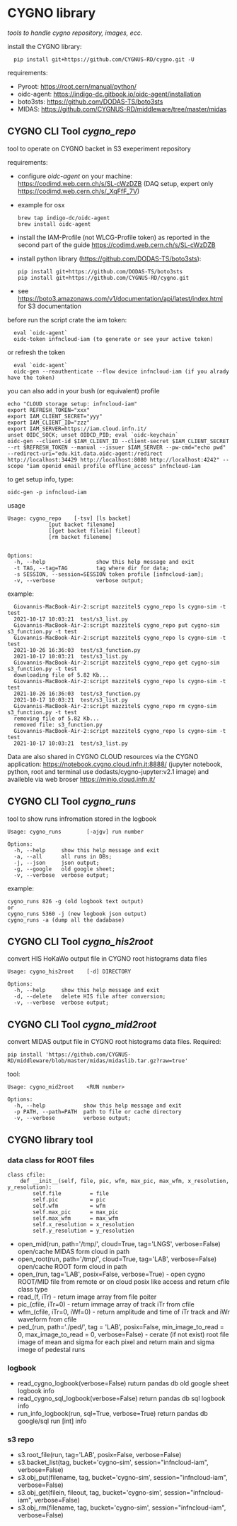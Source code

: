 # CYGNO library
*tools to handle cygno repository, images, ecc.*

install the CYGNO library:

      pip install git+https://github.com/CYGNUS-RD/cygno.git -U

requirements:
* Pyroot: https://root.cern/manual/python/ 
* oidc-agent: https://indigo-dc.gitbook.io/oidc-agent/installation
* boto3sts: https://github.com/DODAS-TS/boto3sts
* MIDAS: https://github.com/CYGNUS-RD/middleware/tree/master/midas

## CYGNO CLI Tool *cygno_repo*

tool to operate on CYGNO backet in S3 exeperiment repository

requirements:

* configure *oidc-agent* on your machine: https://codimd.web.cern.ch/s/SL-cWzDZB (DAQ setup, expert only https://codimd.web.cern.ch/s/_XqFfF_7V)
* example for osx

      brew tap indigo-dc/oidc-agent
      brew install oidc-agent

* install the IAM-Profile (not WLCG-Profile token) as reported in the second part of the guide https://codimd.web.cern.ch/s/SL-cWzDZB

* install python library  (https://github.com/DODAS-TS/boto3sts): 

      pip install git+https://github.com/DODAS-TS/boto3sts
      pip install git+https://github.com/CYGNUS-RD/cygno.git
      
* see https://boto3.amazonaws.com/v1/documentation/api/latest/index.html for S3 documentation

before run the script crate the iam token:

      eval `oidc-agent`
      oidc-token infncloud-iam (to generate or see your active token)
 
or refresh the token
 
      eval `oidc-agent`
      oidc-gen --reauthenticate --flow device infncloud-iam (if you alrady have the token)
      
you can also add in your bush (or equivalent) profile

	echo "CLOUD storage setup: infncloud-iam"
	export REFRESH_TOKEN="xxx"
	export IAM_CLIENT_SECRET="yyy"
	export IAM_CLIENT_ID="zzz"
	export IAM_SERVER=https://iam.cloud.infn.it/
	unset OIDC_SOCK; unset OIDCD_PID; eval `oidc-keychain`
	oidc-gen --client-id $IAM_CLIENT_ID --client-secret $IAM_CLIENT_SECRET --rt $REFRESH_TOKEN --manual --issuer $IAM_SERVER --pw-cmd="echo pwd" --redirect-uri="edu.kit.data.oidc-agent:/redirect http://localhost:34429 http://localhost:8080 http://localhost:4242" --scope "iam openid email profile offline_access" infncloud-iam
	
to get setup info, type:

	oidc-gen -p infncloud-iam


usage

	Usage: cygno_repo	 [-tsv] [ls backet]
				 [put backet filename]
				 [[get backet filein] fileout]
				 [rm backet fileneme]
	
	
	Options:
	  -h, --help            	show this help message and exit
	  -t TAG, --tag=TAG     	tag where dir for data;
	  -s SESSION, --session=SESSION	token profile [infncloud-iam];
	  -v, --verbose         	verbose output;
                   
example:

      Giovannis-MacBook-Air-2:script mazzitel$ cygno_repo ls cygno-sim -t test
      2021-10-17 10:03:21  test/s3_list.py
      Giovannis-MacBook-Air-2:script mazzitel$ cygno_repo put cygno-sim s3_function.py -t test
      Giovannis-MacBook-Air-2:script mazzitel$ cygno_repo ls cygno-sim -t test
      2021-10-26 16:36:03  test/s3_function.py
      2021-10-17 10:03:21  test/s3_list.py
      Giovannis-MacBook-Air-2:script mazzitel$ cygno_repo get cygno-sim s3_function.py -t test
      downloading file of 5.82 Kb...
      Giovannis-MacBook-Air-2:script mazzitel$ cygno_repo ls cygno-sim -t test
      2021-10-26 16:36:03  test/s3_function.py
      2021-10-17 10:03:21  test/s3_list.py
      Giovannis-MacBook-Air-2:script mazzitel$ cygno_repo rm cygno-sim s3_function.py -t test
      removing file of 5.82 Kb...
      removed file: s3_function.py
      Giovannis-MacBook-Air-2:script mazzitel$ cygno_repo ls cygno-sim -t test
      2021-10-17 10:03:21  test/s3_list.py

Data are also shared in CYGNO CLOUD resources via the CYGNO application: https://notebook.cygno.cloud.infn.it:8888/ (jupyter notebook, python, root and terminal use dodasts/cygno-jupyter:v2.1 image) and availeble via web broser https://minio.cloud.infn.it/
      
## CYGNO CLI Tool *cygno_runs*

tool to show runs infromation stored in the logbook

	Usage: cygno_runs        [-ajgv] run number

	Options:
	  -h, --help     show this help message and exit
	  -a, --all      all runs in DBs;
	  -j, --json     json output;
	  -g, --google   old google sheet;
	  -v, --verbose  verbose output;
		
example:

	cygno_runs 826 -g (old logbook text output)
	or 
	cygno_runs 5360 -j (new logbook json output)
	cygno_runs -a (dump all the dadabase)
	
	
## CYGNO CLI Tool *cygno_his2root*

convert HIS HoKaWo output file in CYGNO root histograms data files

	Usage: cygno_his2root	 [-d] DIRECTORY
	
	Options:
	  -h, --help     show this help message and exit
	  -d, --delete   delete HIS file after conversion;
	  -v, --verbose  verbose output;
	  
## CYGNO CLI Tool *cygno_mid2root*

convert MIDAS output file in CYGNO root histograms data files. Required:

	pip install 'https://github.com/CYGNUS-RD/middleware/blob/master/midas/midaslib.tar.gz?raw=true'

tool:

	Usage: cygno_mid2root	 <RUN number>

	Options:
	  -h, --help            show this help message and exit
	  -p PATH, --path=PATH  path to file or cache directory
	  -v, --verbose         verbose output;

## CYGNO library tool

### data class for ROOT files

	class cfile:
		def __init__(self, file, pic, wfm, max_pic, max_wfm, x_resolution, y_resolution):
			self.file         = file
			self.pic          = pic 
			self.wfm          = wfm
			self.max_pic      = max_pic
			self.max_wfm      = max_wfm
			self.x_resolution = x_resolution
			self.y_resolution = y_resolution

* open_mid(run, path='/tmp/',  cloud=True,  tag='LNGS', verbose=False) open/cache MIDAS form cloud in path
* open_root(run, path='/tmp/',  cloud=True,  tag='LAB', verbose=False)  open/cache ROOT form cloud in path
* open_(run, tag='LAB', posix=False, verbose=True) - open cygno ROOT/MID file from remote or on cloud posix like access and return cfile class type
* read_(f, iTr) - return image array from file poiter
* pic_(cfile, iTr=0) - return immage array of track iTr from cfile
* wfm_(cfile, iTr=0, iWf=0) - return amplitude and time of iTr track and iWr waveform from cfile
* ped_(run, path='./ped/', tag = 'LAB', posix=False, min_image_to_read = 0, max_image_to_read = 0, verbose=False) - cerate (if not exist) root file image of mean and sigma for each pixel and return main and sigma imege of pedestal runs

### logbook 
* read_cygno_logbook(verbose=False) 		ruturn pandas db old google sheet logbook info
* read_cygno_sql_logbook(verbose=False)		return pandas db sql logbook info
* run_info_logbook(run, sql=True, verbose=True)	return pandas db google/sql run [int] info

### s3 repo
* s3.root_file(run, tag='LAB', posix=False, verbose=False)
* s3.backet_list(tag, bucket='cygno-sim', session="infncloud-iam", verbose=False)
* s3.obj_put(filename, tag, bucket='cygno-sim', session="infncloud-iam", verbose=False)
* s3.obj_get(filein, fileout, tag, bucket='cygno-sim', session="infncloud-iam", verbose=False)
* s3.obj_rm(filename, tag, bucket='cygno-sim', session="infncloud-iam", verbose=False)


